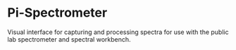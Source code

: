 # Pi-Spectrometer
Visual interface for capturing and processing spectra for use with the public lab spectrometer and spectral workbench.
